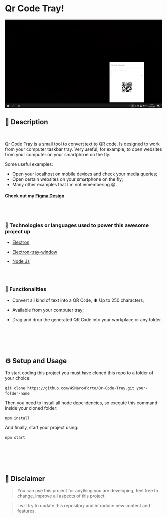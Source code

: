 # Qr Code Tray!

![Main ScreenShot](/README.assets/screenshot.png)

## 📖 Description

<br>

Qr Code Tray is a small tool to convert text to QR code. Is designed to work from your computer taskbar tray. Very useful, for example, to open websites from your computer on your smartphone on the fly.

Some useful examples:

* Open your localhost on mobile devices and check your media queries;
* Open certain websites on your smartphone on the fly;
* Many other examples that I'm not remembering 😁.

#### Check out my [Figma Design](https://www.figma.com/file/xULeHVzJzLYLek3QFFqeH2/QrCodeTool-Tray---Github-Linked?node-id=0%3A1)

<br>
<br>

### 🚀 Technologies or languages used to power this awesome project up

* [Electron](https://github.com/electron/electron)

* [Electron-tray-window](https://github.com/sfatihk/electron-tray-window)

* [Node Js](https://github.com/nodejs)

<br>
<br>

### 🧪 Functionalities

* Convert all kind of text into a QR Code, ⬆ Up to 250 characters;

* Available from your computer tray;

* Drag and drop the generated QR Code into your workplace or any folder.


<br>
<br>
<br>
<br>

## ⚙ Setup and Usage

To start coding this project you must have cloned this repo to a folder of your choice:

``` git clone https://github.com/4SMarcoPorto/Qr-Code-Tray.git your-folder-name ```

Then you need to install all node dependencies, so execute this command inside your cloned folder:

``` npm install ```

And finally, start your project using:

``` npm start ```

<br>
<br>
<br>
<br>

## 🚨 Disclaimer

>You can use this project for anything you are developing, feel free to change, improve all aspects of this project.

>I will try to update this repository and introduce new content and features.
